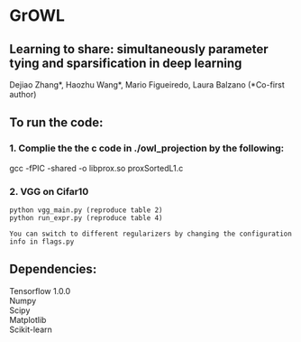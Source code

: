 # GrOWL
## Learning to share: simultaneously parameter tying and sparsification in deep learning

Dejiao Zhang*, Haozhu Wang*, Mario Figueiredo, Laura Balzano (*Co-first author)

## To run the code:
### 1. Complie the the c code in ./owl_projection by the following:
   gcc -fPIC -shared -o libprox.so proxSortedL1.c

### 2. VGG on Cifar10 
    python vgg_main.py (reproduce table 2)
    python run_expr.py (reproduce table 4)
    
    You can switch to different regularizers by changing the configuration info in flags.py
    
## Dependencies:
Tensorflow 1.0.0  
Numpy   
Scipy  
Matplotlib  
Scikit-learn  
